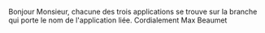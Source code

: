 Bonjour Monsieur, 
chacune des trois applications se trouve sur la branche qui porte le nom de l'application liée. 
Cordialement Max Beaumet
